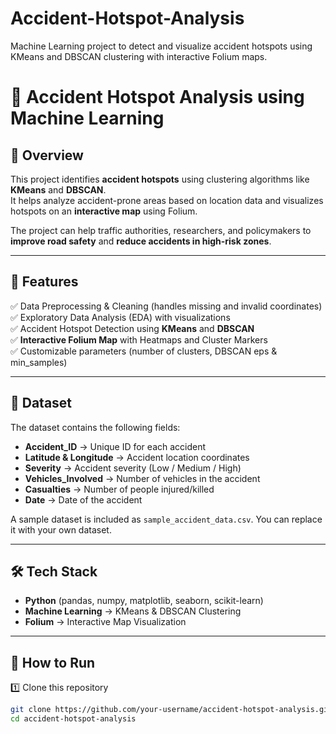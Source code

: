 # Accident-Hotspot-Analysis
Machine Learning project to detect and visualize accident hotspots using KMeans and DBSCAN clustering with interactive Folium maps.
# 🚦 Accident Hotspot Analysis using Machine Learning

## 📌 Overview
This project identifies **accident hotspots** using clustering algorithms like **KMeans** and **DBSCAN**.  
It helps analyze accident-prone areas based on location data and visualizes hotspots on an **interactive map** using Folium.

The project can help traffic authorities, researchers, and policymakers to **improve road safety** and **reduce accidents in high-risk zones**.

---

## 🔹 Features
✅ Data Preprocessing & Cleaning (handles missing and invalid coordinates)  
✅ Exploratory Data Analysis (EDA) with visualizations  
✅ Accident Hotspot Detection using **KMeans** and **DBSCAN**  
✅ **Interactive Folium Map** with Heatmaps and Cluster Markers  
✅ Customizable parameters (number of clusters, DBSCAN eps & min_samples)

---

## 📂 Dataset
The dataset contains the following fields:
- **Accident_ID** → Unique ID for each accident  
- **Latitude & Longitude** → Accident location coordinates  
- **Severity** → Accident severity (Low / Medium / High)  
- **Vehicles_Involved** → Number of vehicles in the accident  
- **Casualties** → Number of people injured/killed  
- **Date** → Date of the accident  

A sample dataset is included as `sample_accident_data.csv`. You can replace it with your own dataset.

---

## 🛠️ Tech Stack
- **Python** (pandas, numpy, matplotlib, seaborn, scikit-learn)  
- **Machine Learning** → KMeans & DBSCAN Clustering  
- **Folium** → Interactive Map Visualization  

---

## 🚀 How to Run
1️⃣ Clone this repository  
```bash
git clone https://github.com/your-username/accident-hotspot-analysis.git
cd accident-hotspot-analysis
